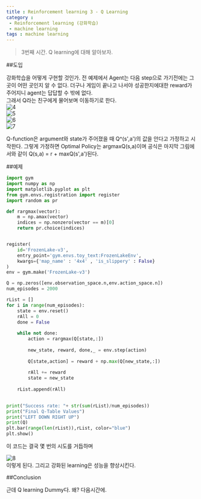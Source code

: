 ```yaml
---
title : Reinforcement learning 3 - Q Learning
category : 
 - Reinforcement learning (강화학습)
 - machine learning
tags : machine learning
---
```


> 3번째 시간. Q learning에 대해 알아보자.

<!-- more -->

##도입

강화학습을 어떻게 구현할 것인가. 전 예제에서 Agent는 다음 step으로 가기전에는 그곳이 어떤 곳인지 알 수 없다. 더구나 게임이 끝나고 나서야 성공한지에대한 reward가 주어지니 agent는 답답할 수 밖에 없다.  
그래서 Q라는 친구에게 물어보며 이동하기로 한다.  
![4](https://user-images.githubusercontent.com/28972289/48269734-a549fd00-e47b-11e8-92b4-d5b7b4c221e5.JPG)  
![5](https://user-images.githubusercontent.com/28972289/48269735-a549fd00-e47b-11e8-871c-0a88e7b2be7c.JPG)  
![6](https://user-images.githubusercontent.com/28972289/48269737-a5e29380-e47b-11e8-8bbc-48ba7b6ffa2b.JPG)  
![7](https://user-images.githubusercontent.com/28972289/48269738-a5e29380-e47b-11e8-85a2-c4ea2577f996.JPG)

Q-function은 argument와 state가 주어졌을 때 Q^(s',a')의 값을 안다고 가정하고 시작한다. 그렇게 가정하면 Optimal Policy는 argmaxQ(s,a)이며 공식은 마지막 그림에서와 같이 Q(s,a) = r + maxQ(s',a')된다.

##예제

```python
import gym
import numpy as np
import matplotlib.pyplot as plt
from gym.envs.registration import register
import random as pr

def rargmax(vector):
    m = np.amax(vector)
    indices = np.nonzero(vector == m)[0]
    return pr.choice(indices)


register(
    id='FrozenLake-v3',
    entry_point='gym.envs.toy_text:FrozenLakeEnv',
    kwargs={'map_name' : '4x4' , 'is_slippery' : False}
)
env = gym.make('FrozenLake-v3')

Q = np.zeros([env.observation_space.n,env.action_space.n])
num_episodes = 2000

rList = []
for i in range(num_episodes):
    state = env.reset()
    rAll = 0
    done = False
    
    while not done:
        action = rargmax(Q[state,:])
        
        new_state, reward, done,_ = env.step(action)
        
        Q[state,action] = reward + np.max(Q[new_state,:])
        
        rAll += reward
        state = new_state
        
    rList.append(rAll)
    

print("Success rate: "+ str(sum(rList)/num_episodes))
print("Final Q-Table Values")
print("LEFT DOWN RIGHT UP")
print(Q)
plt.bar(range(len(rList)),rList, color="blue")
plt.show()
```  
이 코드는 결국 몇 번의 시도를 거듭하며  


![8](https://user-images.githubusercontent.com/28972289/48269733-a549fd00-e47b-11e8-9d29-62ebe019d48c.JPG)  
이렇게 된다. 그리고 강화된 learning은 성능을 향상시킨다.


##Conclusion

근데 Q learning Dummy다. 왜? 다음시간에.

